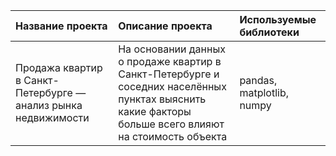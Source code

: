 |Название проекта | Описание проекта    |  Используемые библиотеки |
|:-----|:-------|:-----------|
Продажа квартир в Санкт-Петербурге — анализ рынка недвижимости | На основании данных о продаже квартир в Санкт-Петербурге и соседних населённых пунктах выяснить какие факторы больше всего влияют на стоимость объекта| pandas, matplotlib, numpy |
